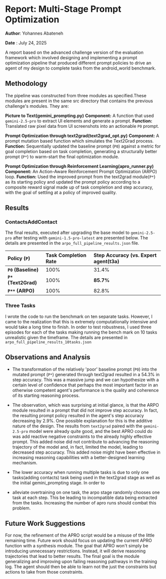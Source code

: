 # Report: Multi-Stage Prompt Optimization

**Author**: Yohannes Abateneh

**Date** : July 24, 2025

A report based on the advanced challenge version of the evaluation framework which involved designing and implementing a prompt optimization pipeline that produced different prompt policies to drive an agent of my design to complete tasks from the android_world benchmark.


## Methodology

The pipeline was constructed from three modules as specified.These modules are present in the same src directory that contains the previous challenge's modules. They are:  

 **Picture to Text(gemini_prompting.py)**
**Component:** A function that used `gemini-2.5-pro` to extract UI elements and generate a prompt.
 **Function:** Translated raw pixel data from UI screenshots into an actionable `P0` prompt. 

 **Prompt Optimization through text2grad(text2grad_opt.py)**
**Component:** A prompt mutation based function which simulates the Text2Grad process.
**Function:** Sequentially updated the baseline prompt (`P0`) against a metric for goal completion based on task completion, generating a structurally better prompt (`P*`) to warm-start the final optimization module.

**Prompt Optimization through Reinforcement Learning(apro_runner.py)**
**Component:** An Action-Aware Reinforcement Prompt Optimization (ARPO) loop.
**Function:** Used the improved prompt from the text2grad module(`P*`) as its starting policy and updated the prompt policy according to a composite reward signal made up of task completion and step accuracy, with the goal of settling at a policy of improved quality.

## Results
### ContactsAddContact
The final results, executed after upgrading the base model to `gemini-2.5-pro` after testing with `gemini-1.5-pro-latest` are presented below. The details are presented in the `arpo_full_pipeline_results.json` file.

| Policy (`P`) | Task Completion Rate | Step Accuracy (vs. Expert agent(t3a) |
| :--- | :--- |:-------------------------------------|
| **`P0` (Baseline)** | 100% | 31.4%                                |
| **`P*` (Text2Grad)** | 100% | **85.7%**                            |
| **`P**` (ARPO)** | 100% | 82.8%                                |
### Three Tasks

I wrote the code to run the benchmark on ten separate tasks. However, I came to the realization that this is extremely computationally intensive and would take a long time to finish. In order to test robustness, I used three episodes for each of the tasks making running
the bench mark on 10 tasks unrealistic given the timeframe. The details are presented in `arpo_full_pipeline_results_10tasks.json`


## Observations and Analysis




- The transformation of the relatively 'poor' baseline prompt (`P0`) into the mutated prompt (`P*`) generated through text2grad resulted in a 54.3% in step accuracy. This was a massive jump and we can hypothesize with a certain level of confidence that perhaps the most important factor in an otherwise competent agent's performance is the quality and coherence of its starting reasoning process. 



- The observation, which was surprising at initial glance, is that the ARPO module resulted in a prompt that did not improve step accuracy. In fact, the resulting prompt policy resulted in the agent's step accuracy decreasing by 2.9%. One possible explanation for this is the additive nature of the design. The results from `text2grad` paired with the `gemini-2.5-pro` model were already quite good, and the best APRO could do was add reactive negative constraints to the already highly effective prompt. This added noise did not contribute to advancing the reasoning trajectory of the model and, in fact, limited the model, leading to decreased step accuracy. This added noise might have been effective in increasing reasoning capabilities with a better-designed learning mechanism.

- The lower accuracy when running multiple tasks is due to only one tasks(adding contacts) task being used in the text2grad stage as well as the initial gemini_prompting stage. In order to
- alleviate overtraining on one task, the arpo stage randomly chooses one task at each step. This be leading to incompatible data being extracted from the tasks. Increasing the number of apro runs should combat this problem.
## Future Work Suggestions

For now, the refinement of the APRO script would be a misuse of the little remaining time. Future work should focus on updating the current APRO function with a synthesis module. 
The goal that APRO won't simply be introducing unnecessary restrictions. Instead, it will derive reasoning trajectories that lead to better results. The final goal is the module generalizing and improving upon failing reasoning pathways in the training log. The agent should then be able to learn not the just the constraints but actions to take from those constraints. 